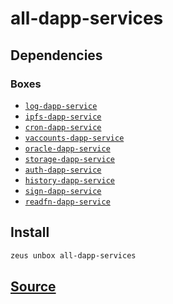 
all-dapp-services 
====================




## Dependencies
### Boxes
* [`log-dapp-service`](log-dapp-service.md)
* [`ipfs-dapp-service`](ipfs-dapp-service.md)
* [`cron-dapp-service`](cron-dapp-service.md)
* [`vaccounts-dapp-service`](vaccounts-dapp-service.md)
* [`oracle-dapp-service`](oracle-dapp-service.md)
* [`storage-dapp-service`](storage-dapp-service.md)
* [`auth-dapp-service`](auth-dapp-service.md)
* [`history-dapp-service`](history-dapp-service.md)
* [`sign-dapp-service`](sign-dapp-service.md)
* [`readfn-dapp-service`](readfn-dapp-service.md)




## Install
```bash
zeus unbox all-dapp-services
```












## [Source](https://github.com/liquidapps-io/zeus-sdk/tree/master/boxes/groups/dapp-network/all-dapp-services)
